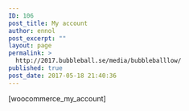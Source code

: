 ```yaml
---
ID: 106
post_title: My account
author: ennol
post_excerpt: ""
layout: page
permalink: >
  http://2017.bubbleball.se/media/bubbleballlow/
published: true
post_date: 2017-05-18 21:40:36
---
```

[woocommerce_my_account]
